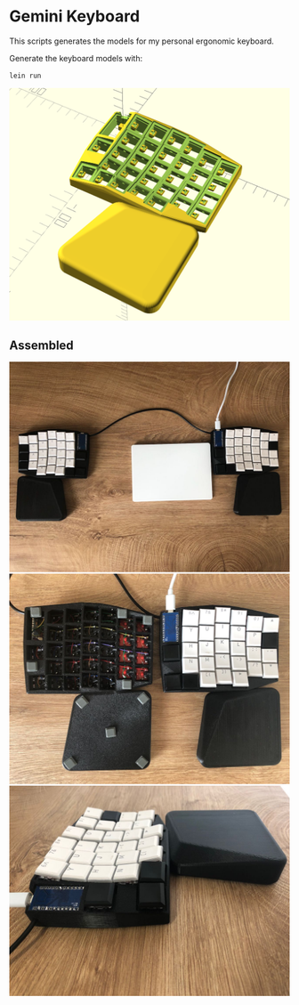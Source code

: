 # Gemini Keyboard

This scripts generates the models for my personal ergonomic keyboard.

Generate the keyboard models with:
```sh
lein run
```

![Screenshot](pictures/screenshot.png)

## Assembled

![Assembled top](pictures/assembled-1.jpg)
![Assembled mixed](pictures/assembled-2.jpg)
![Assembled side](pictures/assembled-3.jpg)

